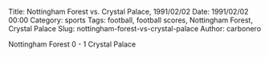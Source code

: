 Title: Nottingham Forest vs. Crystal Palace, 1991/02/02
Date: 1991/02/02 00:00
Category: sports
Tags: football, football scores, Nottingham Forest, Crystal Palace
Slug: nottingham-forest-vs-crystal-palace
Author: carbonero


Nottingham Forest 0 - 1 Crystal Palace
